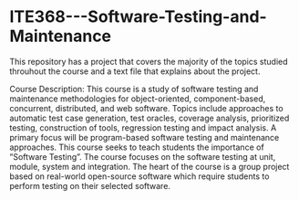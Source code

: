 # ITE368---Software-Testing-and-Maintenance

This repository has a project that covers the majority of the topics studied throuhout the course and a text file that explains about the project.

Course Description: This course is a study of software testing and maintenance methodologies for
object-oriented, component-based, concurrent, distributed, and web software. Topics include approaches to automatic test case generation, test oracles, coverage analysis, prioritized testing, construction of tools, regression testing and impact analysis. A primary focus will be program-based
software testing and maintenance approaches.
This course seeks to teach students the importance of ”Software Testing”. The course focuses on
the software testing at unit, module, system and integration. The heart of the course is a group
project based on real-world open-source software which require students to perform testing on
their selected software.
